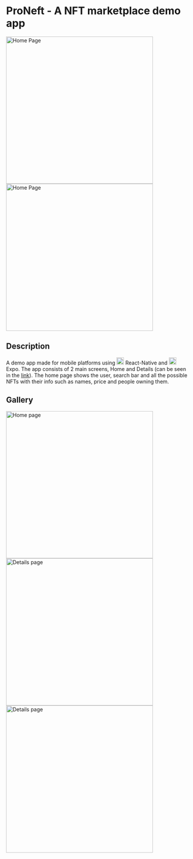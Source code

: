 # ProNeft - A NFT marketplace demo app
<img src="https://i.imgur.com/Ox7oC33.png" alt="Home Page" width="400px" height="auto"/><img src="https://i.imgur.com/Ox7oC33.png" alt="Home Page" width="400px" height="auto"/>
## Description
A demo app made for mobile platforms using <img src="https://upload.wikimedia.org/wikipedia/commons/thumb/a/a7/React-icon.svg/2300px-React-icon.svg.png" alt="React icon" width="20px" height="auto" /> React-Native and <img src="https://www.svgrepo.com/show/353722/expo.svg" alt="Expo icon" width="20px" height="auto" /> Expo.
The app consists of 2 main screens, Home and Details (can be seen in the [link](#Gallery)). The home page shows the user, search bar and all the possible NFTs with their info such as names, price and people owning them.

## Gallery

<img src="https://i.imgur.com/bwh4SnN.mp4" alt="Home page" width="400px" height="auto" />
<img src="[blob:https://imgur.com/1dd100ff-7269-4a66-8334-9cc13d2fb8c8](https://i.imgur.com/IWqIxgq.png)" alt="Details page" width="400px" height="auto" />
<img src="https://i.imgur.com/6Zpo1pb.mp4" alt="Details page" width="400px" height="auto" />
